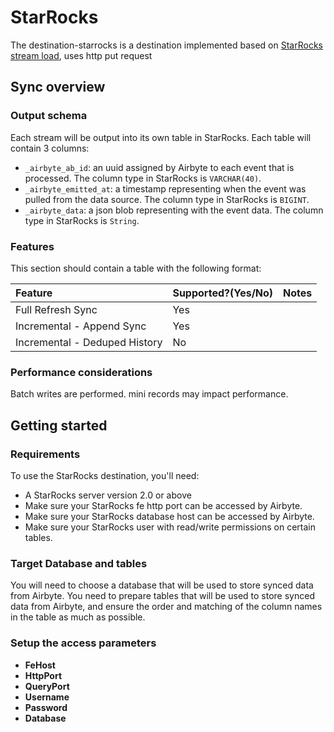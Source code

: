 # StarRocks

The destination-starrocks is a destination implemented based on [StarRocks stream load](https://docs.starrocks.io/en-us/latest/loading/StreamLoad), uses http put request

## Sync overview

### Output schema

Each stream will be output into its own table in StarRocks. Each table will contain 3 columns:

- `_airbyte_ab_id`: an uuid assigned by Airbyte to each event that is processed. The column type in StarRocks is `VARCHAR(40)`.
- `_airbyte_emitted_at`: a timestamp representing when the event was pulled from the data source. The column type in StarRocks is `BIGINT`.
- `_airbyte_data`: a json blob representing with the event data. The column type in StarRocks is `String`.

### Features

This section should contain a table with the following format:

| Feature                                | Supported?(Yes/No) | Notes |
| :------------------------------------- | :----------------- |:------|
| Full Refresh Sync                      | Yes                |       |
| Incremental - Append Sync              | Yes                |       |
| Incremental - Deduped History          | No                 |       |

### Performance considerations

Batch writes are performed. mini records may impact performance.

## Getting started

### Requirements

To use the StarRocks destination, you'll need:

- A StarRocks server version 2.0 or above
- Make sure your StarRocks fe http port can be accessed by Airbyte.
- Make sure your StarRocks database host can be accessed by Airbyte.
- Make sure your StarRocks user with read/write permissions on certain tables.

### Target Database and tables

You will need to choose a database that will be used to store synced data from Airbyte.
You need to prepare tables that will be used to store synced data from Airbyte, and ensure the order and matching of the column names in the table as much as possible.

### Setup the access parameters

- **FeHost**
- **HttpPort**
- **QueryPort**
- **Username**
- **Password**
- **Database**

